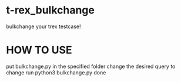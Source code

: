 # t-rex_bulkchange
bulkchange your trex testcase!

# HOW TO USE
put bulkchange.py in the specified folder
change the desired query to change
run python3 bulkchange.py
done
